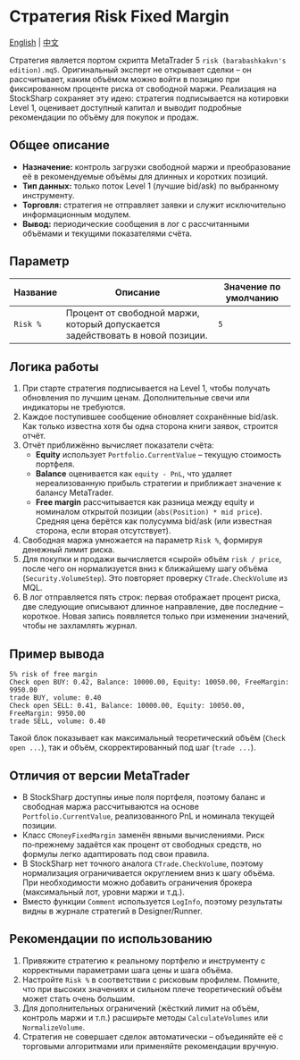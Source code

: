 # Стратегия Risk Fixed Margin
[English](README.md) | [中文](README_cn.md)

Стратегия является портом скрипта MetaTrader 5 `risk (barabashkakvn's edition).mq5`. Оригинальный эксперт не открывает сделки – он рассчитывает, каким объёмом можно войти в позицию при фиксированном проценте риска от свободной маржи. Реализация на StockSharp сохраняет эту идею: стратегия подписывается на котировки Level 1, оценивает доступный капитал и выводит подробные рекомендации по объёму для покупок и продаж.

## Общее описание

- **Назначение:** контроль загрузки свободной маржи и преобразование её в рекомендуемые объёмы для длинных и коротких позиций.
- **Тип данных:** только поток Level 1 (лучшие bid/ask) по выбранному инструменту.
- **Торговля:** стратегия не отправляет заявки и служит исключительно информационным модулем.
- **Вывод:** периодические сообщения в лог с рассчитанными объёмами и текущими показателями счёта.

## Параметр

| Название | Описание | Значение по умолчанию |
| -------- | -------- | --------------------- |
| `Risk %` | Процент от свободной маржи, который допускается задействовать в новой позиции. | `5` |

## Логика работы

1. При старте стратегия подписывается на Level 1, чтобы получать обновления по лучшим ценам. Дополнительные свечи или индикаторы не требуются.
2. Каждое поступившее сообщение обновляет сохранённые bid/ask. Как только известна хотя бы одна сторона книги заявок, строится отчёт.
3. Отчёт приближённо вычисляет показатели счёта:
   - **Equity** использует `Portfolio.CurrentValue` – текущую стоимость портфеля.
   - **Balance** оценивается как `equity - PnL`, что удаляет нереализованную прибыль стратегии и приближает значение к балансу MetaTrader.
   - **Free margin** рассчитывается как разница между equity и номиналом открытой позиции (`abs(Position) * mid price`). Средняя цена берётся как полусумма bid/ask (или известная сторона, если вторая отсутствует).
4. Свободная маржа умножается на параметр `Risk %`, формируя денежный лимит риска.
5. Для покупки и продажи вычисляется «сырой» объём `risk / price`, после чего он нормализуется вниз к ближайшему шагу объёма (`Security.VolumeStep`). Это повторяет проверку `CTrade.CheckVolume` из MQL.
6. В лог отправляется пять строк: первая отображает процент риска, две следующие описывают длинное направление, две последние – короткое. Новая запись появляется только при изменении значений, чтобы не захламлять журнал.

## Пример вывода

```
5% risk of free margin
Check open BUY: 0.42, Balance: 10000.00, Equity: 10050.00, FreeMargin: 9950.00
trade BUY, volume: 0.40
Check open SELL: 0.41, Balance: 10000.00, Equity: 10050.00, FreeMargin: 9950.00
trade SELL, volume: 0.40
```

Такой блок показывает как максимальный теоретический объём (`Check open ...`), так и объём, скорректированный под шаг (`trade ...`).

## Отличия от версии MetaTrader

- В StockSharp доступны иные поля портфеля, поэтому баланс и свободная маржа рассчитываются на основе `Portfolio.CurrentValue`, реализованного PnL и номинала текущей позиции.
- Класс `CMoneyFixedMargin` заменён явными вычислениями. Риск по‑прежнему задаётся как процент от свободных средств, но формулы легко адаптировать под свои правила.
- В StockSharp нет точного аналога `CTrade.CheckVolume`, поэтому нормализация ограничивается округлением вниз к шагу объёма. При необходимости можно добавить ограничения брокера (максимальный лот, уровни маржи и т.д.).
- Вместо функции `Comment` используется `LogInfo`, поэтому результаты видны в журнале стратегий в Designer/Runner.

## Рекомендации по использованию

1. Привяжите стратегию к реальному портфелю и инструменту с корректными параметрами шага цены и шага объёма.
2. Настройте `Risk %` в соответствии с рисковым профилем. Помните, что при высоких значениях и сильном плече теоретический объём может стать очень большим.
3. Для дополнительных ограничений (жёсткий лимит на объём, контроль маржи и т.п.) расширьте методы `CalculateVolumes` или `NormalizeVolume`.
4. Стратегия не совершает сделок автоматически – объединяйте её с торговыми алгоритмами или применяйте рекомендации вручную.
